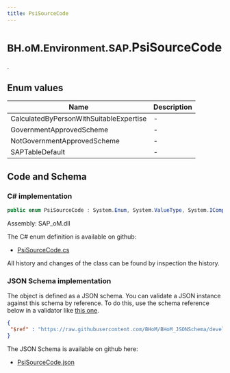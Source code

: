 ```yaml
---
title: PsiSourceCode
---
```


# <small>BH.oM.Environment.SAP.</small>**PsiSourceCode**

.

## Enum values

| Name            | Description                                                    |
|-----------------|----------------------------------------------------------------|
| CalculatedByPersonWithSuitableExpertise |  -  |
| GovernmentApprovedScheme |  -  |
| NotGovernmentApprovedScheme |  -  |
| SAPTableDefault |  -  |


## Code and Schema

### C# implementation

``` C# title="C#"
public enum PsiSourceCode : System.Enum, System.ValueType, System.IComparable, System.ISpanFormattable, System.IFormattable, System.IConvertible
```

Assembly: SAP_oM.dll

The C# enum definition is available on github:

- [PsiSourceCode.cs](https://github.com/BHoM/SAP_Toolkit/blob/develop/SAP_oM/Enums\PsiSourceCode.cs)

All history and changes of the class can be found by inspection the history.
### JSON Schema implementation

The object is defined as a JSON schema. You can validate a JSON instance against this schema by reference. To do this, use the schema reference below in a validator like [this one](https://www.jsonschemavalidator.net/).

``` json title="JSON Schema"
{
 "$ref" : "https://raw.githubusercontent.com/BHoM/BHoM_JSONSchema/develop/SAP_oM/SAP/PsiSourceCode.json"
}
```

The JSON Schema is available on github here:

- [PsiSourceCode.json](https://github.com/BHoM/BHoM_JSONSchema/blob/develop/SAP_oM/SAP/PsiSourceCode.json)
